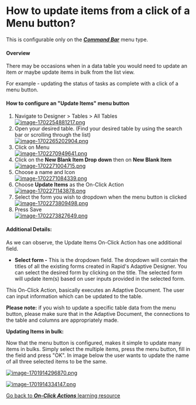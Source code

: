 # How to update items from a click of a Menu button?

This is configurable only on the ***[Command Bar](https://docs.rapidplatform.com/books/glossary/page/command-bar)*** menu type.

#### Overview

There may be occasions when in a data table you would need to update an item *or* maybe update items in bulk from the list view.

For example - updating the status of tasks as complete with a click of a menu button.

#### How to configure an "Update Items" menu button

1. Navigate to Designer &gt; Tables &gt; All Tables  
    [![image-1702254881217.png](https://docs.rapidplatform.com/uploads/images/gallery/2023-12/scaled-1680-/XjUe0B4t03dGjPju-image-1702254881217.png)](https://docs.rapidplatform.com/uploads/images/gallery/2023-12/XjUe0B4t03dGjPju-image-1702254881217.png)
2. Open your desired table. (Find your desired table by using the search bar or scrolling through the list)  
    [![image-1702265202904.png](https://docs.rapidplatform.com/uploads/images/gallery/2023-12/scaled-1680-/QjdJ55Cjf9PhBmWy-image-1702265202904.png)](https://docs.rapidplatform.com/uploads/images/gallery/2023-12/QjdJ55Cjf9PhBmWy-image-1702265202904.png)
3. Click on Menu  
    [![image-1702270949641.png](https://docs.rapidplatform.com/uploads/images/gallery/2023-12/scaled-1680-/Rp5v8OxykXSgFjGQ-image-1702270949641.png)](https://docs.rapidplatform.com/uploads/images/gallery/2023-12/Rp5v8OxykXSgFjGQ-image-1702270949641.png)
4. Click on the **New Blank Item Drop down** then on **New Blank Item** [![image-1702271004715.png](https://docs.rapidplatform.com/uploads/images/gallery/2023-12/scaled-1680-/tj1UoCTCZzpNoHOh-image-1702271004715.png)](https://docs.rapidplatform.com/uploads/images/gallery/2023-12/tj1UoCTCZzpNoHOh-image-1702271004715.png)
5. Choose a name and Icon  
    [![image-1702271084339.png](https://docs.rapidplatform.com/uploads/images/gallery/2023-12/scaled-1680-/CbDl79gtd3qvltyO-image-1702271084339.png)](https://docs.rapidplatform.com/uploads/images/gallery/2023-12/CbDl79gtd3qvltyO-image-1702271084339.png)
6. Choose **Update Items** as the On-Click Action  
    [![image-1702271143878.png](https://docs.rapidplatform.com/uploads/images/gallery/2023-12/scaled-1680-/E3bANJnJ7KYCmCMl-image-1702271143878.png)](https://docs.rapidplatform.com/uploads/images/gallery/2023-12/E3bANJnJ7KYCmCMl-image-1702271143878.png)
7. Select the form you wish to dropdown when the menu button is clicked  
    [![image-1702273809498.png](https://docs.rapidplatform.com/uploads/images/gallery/2023-12/scaled-1680-/LupicGAaetHtn1QS-image-1702273809498.png)](https://docs.rapidplatform.com/uploads/images/gallery/2023-12/LupicGAaetHtn1QS-image-1702273809498.png)
8. Press Save  
    [![image-1702273827649.png](https://docs.rapidplatform.com/uploads/images/gallery/2023-12/scaled-1680-/F33dGoouHEAHVd7l-image-1702273827649.png)](https://docs.rapidplatform.com/uploads/images/gallery/2023-12/F33dGoouHEAHVd7l-image-1702273827649.png)

#### Additional Details:

As we can observe, the Update Items On-Click Action has one additional field.

- **Select form -** This is the dropdown field. The dropdown will contain the titles of all the existing forms created in Rapid's Adaptive Designer. You can select the desired form by clicking on the title. The selected form will update item(s) based on user inputs provided in the selected form.

This On-Click Action, basically executes an Adaptive Document. The user can input information which can be updated to the table.

**Please note:** if you wish to update a specific table data from the menu button, please make sure that in the Adaptive Document, the connections to the table and columns are appropriately made.

**Updating Items in bulk:**

Now that the menu button is configured, makes it simple to update many items in bulks. Simply select the multiple items, press the menu button, fill in the field and press "OK". In image below the user wants to update the name of all three selected items to be the same.

[![image-1701914296870.png](https://docs.rapidplatform.com/uploads/images/gallery/2023-12/scaled-1680-/JpU3RS5TyRfW3MBz-image-1701914296870.png)](https://docs.rapidplatform.com/uploads/images/gallery/2023-12/JpU3RS5TyRfW3MBz-image-1701914296870.png)

[![image-1701914334147.png](https://docs.rapidplatform.com/uploads/images/gallery/2023-12/scaled-1680-/Y4PELMlkuYSZHKFN-image-1701914334147.png)](https://docs.rapidplatform.com/uploads/images/gallery/2023-12/Y4PELMlkuYSZHKFN-image-1701914334147.png)

[Go back to ***On-Click Actions*** learning resource](https://docs.rapidplatform.com/books/experiences/page/how-to-set-on-click-action-for-a-menu-item "How to set On-Click Action for a menu item?")